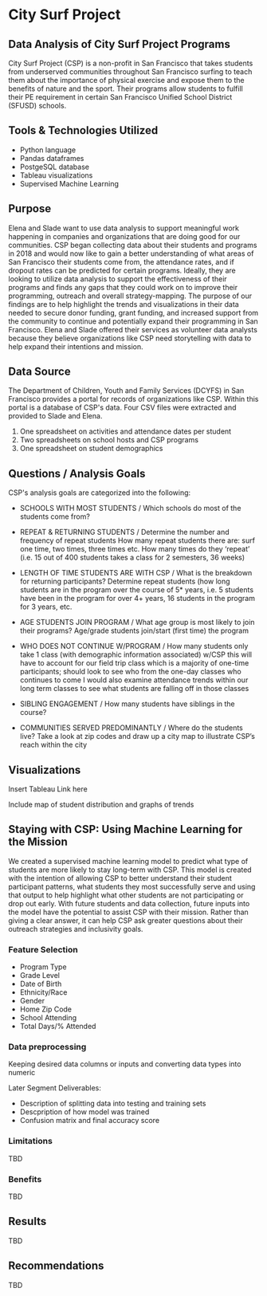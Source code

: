 # City Surf Project
## Data Analysis of City Surf Project Programs
City Surf Project (CSP) is a non-profit in San Francisco that takes students from underserved communities throughout San Francisco surfing to teach them about the importance of physical exercise and expose them to the benefits of nature and the sport. Their programs allow students to fulfill their PE requirement in certain San Francisco Unified School District (SFUSD) schools. 

## Tools & Technologies Utilized
- Python language
- Pandas dataframes
- PostgeSQL database
- Tableau visualizations
- Supervised Machine Learning

## Purpose 
Elena and Slade want to use data analysis to support meaningful work happening in companies and organizations that are doing good for our communities. CSP began collecting data about their students and programs in 2018 and would now like to gain a better understanding of what areas of San Francisco their students come from, the attendance rates, and if dropout rates can be predicted for certain programs. Ideally, they are looking to utilize data analysis to support the effectiveness of their programs and finds any gaps that they could work on to improve their programming, outreach and overall strategy-mapping. The purpose of our findings are to help highlight the trends and visualizations in their data needed to secure donor funding, grant funding, and increased support from the community to continue and potentially expand their programming in San Francisco. Elena and Slade offered their services as volunteer data analysts because they believe organizations like CSP need  storytelling with data to help expand their intentions and mission.

## Data Source
The Department of Children, Youth and Family Services (DCYFS) in San Francisco provides a portal for records of organizations like CSP. Within this portal is a database of CSP's data. Four CSV files were extracted and provided to Slade and Elena. 
1. One spreadsheet on activities and attendance dates per student
2. Two spreadsheets on school hosts and CSP programs
3. One spreadsheet on student demographics 

## Questions / Analysis Goals
CSP's analysis goals are categorized into the following: 

- SCHOOLS WITH MOST STUDENTS /
Which schools do most of the students come from?

- REPEAT & RETURNING STUDENTS / 
Determine the number and frequency of repeat students
How many repeat students there are: surf one time, two times, three times etc.
How many times do they ‘repeat’ (i.e. 15 out of 400 students takes a class for 2 semesters, 36 weeks)

- LENGTH OF TIME STUDENTS ARE WITH CSP /
What is the breakdown for returning participants?
Determine repeat students (how long students are in the program over the course of 5* years, i.e. 5 students have been in the program for over 4+ years, 16 students in the program for 3 years, etc. 

- AGE STUDENTS JOIN PROGRAM /
What age group is most likely to join their programs?
Age/grade students join/start (first time) the program 

- WHO DOES NOT CONTINUE W/PROGRAM /
How many students only take 1 class (with demographic information associated) w/CSP
this will have to account for our field trip class which is a majority of one-time participants; should look to see who from the one-day classes who continues to come 
I would also examine attendance trends within our long term classes to see what students are falling off in those classes

- SIBLING ENGAGEMENT / 
How many students have siblings in the course?

- COMMUNITIES SERVED PREDOMINANTLY /
Where do the students live?
Take a look at zip codes and draw up a city map to illustrate CSP’s reach within the city

## Visualizations
Insert Tableau Link here

Include map of student distribution and graphs of trends

## Staying with CSP: Using Machine Learning for the Mission
We created a supervised machine learning model to predict what type of students are more likely to stay long-term with CSP. This model is created with the intention of allowing
CSP to better understand their student participant patterns, what students they most successfully serve and using that output to help highlight what other students are not participating or drop out early. With future students and data collection, future inputs into the model have the potential to assist CSP with their mission.
Rather than giving a clear answer, it can help CSP ask greater questions about their outreach strategies and inclusivity goals. 

### Feature Selection
- Program Type
- Grade Level
- Date of Birth
- Ethnicity/Race
- Gender
- Home Zip Code
- School Attending
- Total Days/% Attended

### Data preprocessing
Keeping desired data columns or inputs and converting data types into numeric 

Later Segment Deliverables: 
- Description of splitting data into testing and training sets
- Descpription of how model was trained
- Confusion matrix and final accuracy score

### Limitations

TBD

### Benefits

TBD

## Results

TBD


## Recommendations 

TBD
